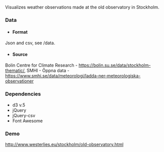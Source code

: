 Visualizes weather observations made at the old observatory in Stockholm.

### Data
- #### Format
Json and csv, see /data.

- #### Source
Bolin Centre for Climate Research - https://bolin.su.se/data/stockholm-thematic/,
SMHI - Öppna data - https://www.smhi.se/data/meteorologi/ladda-ner-meteorologiska-observationer

### Dependencies
- d3 v.5  
- jQuery  
- jQuery-csv
- Font Awesome  

### Demo
http://www.westerlies.eu/stockholm/old-observatory.html
